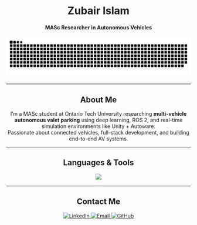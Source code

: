 <div align="center">
  <!-- <img width="35" src="https://github.com/1999AZZAR/1999AZZAR/blob/main/resources/img/waving.gif"> -->
  <h1 align="center">Zubair Islam</h1>
  <h4 align="center">MASc Researcher in Autonomous Vehicles</h4>
</div>

<picture>
  <source
    media="(prefers-color-scheme: dark)"
    srcset="https://raw.githubusercontent.com/platane/snk/output/github-contribution-grid-snake-dark.svg"
  />
  <source
    media="(prefers-color-scheme: light)"
    srcset="https://raw.githubusercontent.com/platane/snk/output/github-contribution-grid-snake.svg"
  />
  <img
    alt="github contribution grid snake animation"
    src="https://raw.githubusercontent.com/platane/snk/output/github-contribution-grid-snake.svg"
  />
</picture>

-----

<div align="center">
  <h2>About Me</h2>
  <p>
    I’m a MASc student at Ontario Tech University researching <b>multi-vehicle autonomous valet parking</b> using deep learning, ROS 2, and real-time simulation environments like Unity + Autoware.<br>
    Passionate about connected vehicles, full-stack development, and building end-to-end AV systems.
  </p>
</div>

-----

<div align="center">
  <h2>Languages & Tools</h2>
  <a href="https://skillicons.dev">
    <img src="https://skillicons.dev/icons?i=linux,ubuntu,ros,unity,py,github,git,vscode,react,js,docker,kubernetes,sklearn,postman,opencv,nodejs,mysql,matlab,jenkins,gcp&perline=10" />
  </a>
</div>

-----

<div align="center">
  <h2>Contact Me</h2>
  <p>
    <a href="https://www.linkedin.com/in/zubairislam02/" target="_blank">
      <img src="https://img.shields.io/badge/linkedin-%230077B5.svg?style=for-the-badge&logo=linkedin&logoColor=white" alt="LinkedIn" height="30"/>
    </a>
    <a href="mailto:zubxxr@gmail.com" target="_blank">
      <img src="https://img.shields.io/badge/email-%23D14836.svg?style=for-the-badge&logo=gmail&logoColor=white" alt="Email" height="30"/>
    </a>
    <a href="https://github.com/zubxxr" target="_blank">
      <img src="https://img.shields.io/badge/github-%23181717.svg?style=for-the-badge&logo=github&logoColor=white" alt="GitHub" height="30"/>
    </a>
  </p>
</div>
